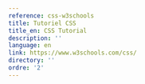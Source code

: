 ```yaml
---
reference: css-w3schools
title: Tutoriel CSS
title_en: CSS Tutorial
description: ''
language: en
link: https://www.w3schools.com/css/
directory: ''
ordre: '2'
---
```

